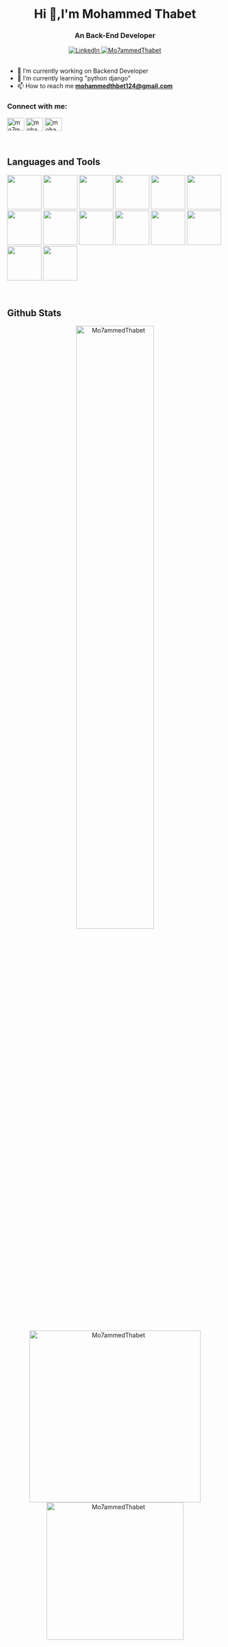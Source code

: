<div align="center">
<h1>Hi 👋,I'm Mohammed Thabet</h1>
  <h3> An Back-End Developer </h3>
 <a href="https://www.linkedin.com/in/mohammed-thabet-494339225/">
   <img
        src="https://img.shields.io/static/v1?logo=linkedin&style=for-the-badge&color=DC143C&label=LinkedIn&message=%E2%98%86"
        alt="LinkedIn"
        />
  </a>
   <a href="https://github.com/Mo7ammedThabet">
      <img src="https://komarev.com/ghpvc/?username=Mo7ammedThabet&label=Profile%20views&color=DC143C&style=for-the-badge" alt="Mo7ammedThabet" />
  </a>
</div>  
<br>

- 🔭 I’m currently working on Backend Developer
- 🌱 I’m currently learning "python django"
- 📫 How to reach me **mohammedthbet124@gmail.com**

<h3 align="left">Connect with me:</h3>
<p align="left">
<a href="https://twitter.com/mo7mmednaser" target="blank"><img align="center" src="https://raw.githubusercontent.com/rahuldkjain/github-profile-readme-generator/master/src/images/icons/Social/twitter.svg" alt="mo7mmednaser" height="30" width="40" /></a>
<a href="https://linkedin.com/in/mohammed-thabet-494339225" target="blank"><img align="center" src="https://raw.githubusercontent.com/rahuldkjain/github-profile-readme-generator/master/src/images/icons/Social/linked-in-alt.svg" alt="mohammed-thabet-494339225" height="30" width="40" /></a>
<a href="https://instagram.com/mohammedthabet99" target="blank"><img align="center" src="https://raw.githubusercontent.com/rahuldkjain/github-profile-readme-generator/master/src/images/icons/Social/instagram.svg" alt="mohammedthabet99" height="30" width="40" /></a>
</p>
<br>

## Languages and Tools
<img src="https://www.svgrepo.com/show/452228/html-5.svg" width="80px" height="auto"></img>
<img src="https://www.svgrepo.com/show/452185/css-3.svg" width="80px" height="auto"></img>
<img src="https://www.svgrepo.com/show/349419/javascript.svg" width="80px" height="auto"></img>
<img src="https://www.svgrepo.com/show/303379/laravel-logo.svg" width="80px" height="auto"></img>
<img src="https://www.svgrepo.com/show/452130/vue.svg" width="80px" height="auto"></img>
<img src="https://www.svgrepo.com/show/452088/php.svg" width="80px" height="auto"></img>
<img src="https://www.svgrepo.com/show/475696/wordpress-color.svg" width="80px" height="auto"></img>
<img src="https://www.svgrepo.com/show/452210/git.svg" width="80px" height="auto"></img>
<img src="https://www.svgrepo.com/show/452122/ubuntu.svg" width="80px" height="auto"></img>
<img src="https://www.svgrepo.com/show/373595/firebase.svg" width="80px" height="auto"></img>
<img src="https://www.svgrepo.com/show/452091/python.svg" width="80px" height="auto"></img>
<img src="https://www.svgrepo.com/show/373848/mysql.svg" width="80px" height="auto"></img>
<img src="https://www.svgrepo.com/show/473611/flask.svg" width="80px" height="auto"></img>
<img src="https://www.svgrepo.com/svg/378410/django-fill" width="80px" height="auto"></img>




<br>


## Github Stats
<div align="center">

<img width="60%" src="https://github-readme-streak-stats.herokuapp.com/?user=Mo7ammedThabet&theme=nord&hide_border=true&border_radius=15&mode=weekly" alt="Mo7ammedThabet" />
</div>



<div align="center">
<img align="center" width="400px" src="https://github-readme-stats.vercel.app/api?username=Mo7ammedThabet&theme=nord&hide_border=true&border_radius=15" alt="Mo7ammedThabet" />


<img align="center" width="320px" src="https://github-readme-stats.vercel.app/api/top-langs?username=Mo7ammedThabet&theme=nord&hide_border=true&border_radius=15&mode=weekly&stroke=DC143C&ring=DC143C&fire=EBEBEB&background=000000&currStreakLabel=DC143C&layout=compact" alt="Mo7ammedThabet" />
</div>

  



